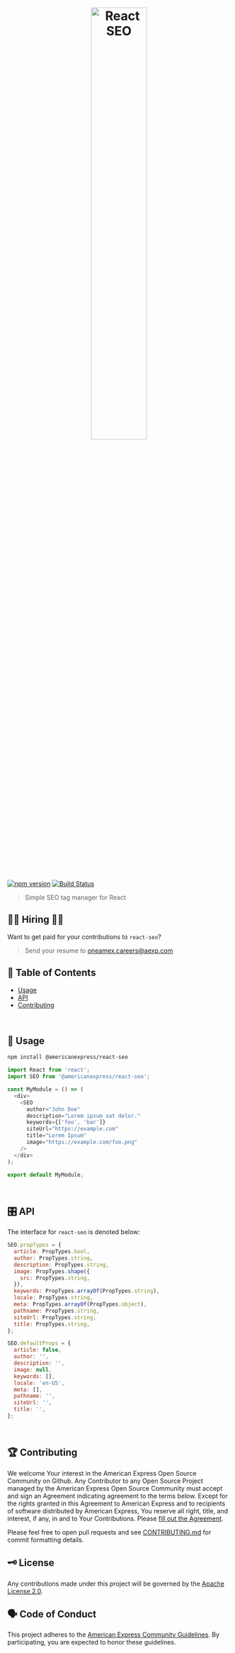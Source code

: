<h1 align="center">
  <img src='https://github.com/americanexpress/react-seo/raw/master/react-seo.png' alt="React SEO" width='50%'/>
</h1>

[![npm version](https://badge.fury.io/js/%40americanexpress%2Freact-seo.svg)](https://badge.fury.io/js/%40americanexpress%2Freact-seo)
[![Build Status](https://travis-ci.org/americanexpress/react-seo.svg?branch=master)](https://travis-ci.org/americanexpress/react-seo)

> Simple SEO tag manager for React

## 👩‍💻 Hiring 👨‍💻

Want to get paid for your contributions to `react-seo`?
> Send your resume to oneamex.careers@aexp.com

## 📖 Table of Contents

* [Usage](#Usage)
* [API](#API)
* [Contributing](#Contributing)

<br />

## 🤹‍ Usage

```bash
npm install @americanexpress/react-seo
```
```javascript
import React from 'react';
import SEO from '@americanexpress/react-seo';

const MyModule = () => (
  <div>
    <SEO
      author="John Doe"
      description="Lorem ipsum sat delor."
      keywords={['foo', 'bar']}
      siteUrl="https://example.com"
      title="Lorem Ipsum"
      image="https://example.com/foo.png"
    />
  </div>
);

export default MyModule;
```
<br />

## 🎛️ API

The interface for `react-seo` is denoted below:

```javascript
SEO.propTypes = {
  article: PropTypes.bool,
  author: PropTypes.string,
  description: PropTypes.string,
  image: PropTypes.shape({
    src: PropTypes.string,
  }),
  keywords: PropTypes.arrayOf(PropTypes.string),
  locale: PropTypes.string,
  meta: PropTypes.arrayOf(PropTypes.object),
  pathname: PropTypes.string,
  siteUrl: PropTypes.string,
  title: PropTypes.string,
};

SEO.defaultProps = {
  article: false,
  author: '',
  description: '',
  image: null,
  keywords: [],
  locale: 'en-US',
  meta: [],
  pathname: '',
  siteUrl: '',
  title: '',
};
```

<br />

## 🏆 Contributing

We welcome Your interest in the American Express Open Source Community on Github.
Any Contributor to any Open Source Project managed by the American Express Open
Source Community must accept and sign an Agreement indicating agreement to the
terms below. Except for the rights granted in this Agreement to American Express
and to recipients of software distributed by American Express, You reserve all
right, title, and interest, if any, in and to Your Contributions. Please [fill
out the Agreement](https://cla-assistant.io/americanexpress/react-seo).

Please feel free to open pull requests and see [CONTRIBUTING.md](./CONTRIBUTING.md) for commit formatting details.

## 🗝️ License

Any contributions made under this project will be governed by the [Apache License
2.0](https://github.com/americanexpress/react-seo/blob/master/LICENSE.txt).

## 🗣️ Code of Conduct

This project adheres to the [American Express Community Guidelines](https://github.com/americanexpress/react-seo/wiki/Code-of-Conduct).
By participating, you are expected to honor these guidelines.
